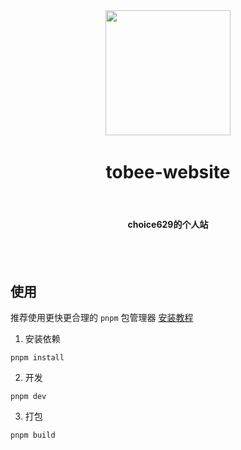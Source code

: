 <div align="center">
    <img width="200px" height="200px" src="https://gitee.com/dishait/tov-template/raw/main/public/logo.png" />
    <h1>tobee-website</h1>
    <h4>choice629的个人站</h4>
</div>

<br />
<br />

## 使用 

推荐使用更快更合理的 `pnpm` 包管理器  [安装教程](https://pnpm.io/zh/installation)

1. 安装依赖

```shell
pnpm install
```

2. 开发

```shell
pnpm dev
```

3. 打包

```shell
pnpm build
```